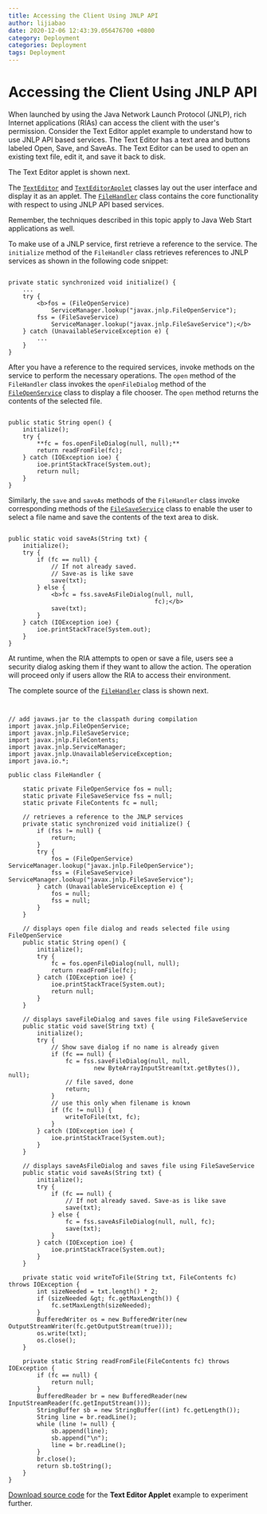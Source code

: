 ```yaml
---
title: Accessing the Client Using JNLP API
author: lijiabao
date: 2020-12-06 12:43:39.056476700 +0800
category: Deployment
categories: Deployment
tags: Deployment
---
```


# Accessing the Client Using JNLP API

When launched by using the Java Network Launch Protocol (JNLP), rich Internet applications (RIAs) can access the client with the user's permission. Consider the Text Editor applet example to understand how to use JNLP API based services. The Text Editor has a text area and buttons labeled Open, Save, and SaveAs. The Text Editor can be used to open an existing text file, edit it, and save it back to disk.

The Text Editor applet is shown next.

The 
[`TextEditor`](examples/applet_JNLP_API/src/TextEditor.java) and 
[`TextEditorApplet`](examples/applet_JNLP_API/src/TextEditor.java) classes lay out the user interface and display it as an applet. The 
[`FileHandler`](examples/applet_JNLP_API/src/FileHandler.java) class contains the core functionality with respect to using JNLP API based services.

Remember, the techniques described in this topic apply to Java Web Start applications as well.

To make use of a JNLP service, first retrieve a reference to the service. The `initialize` method of the `FileHandler` class retrieves references to JNLP services as shown in the following code snippet:

```

private static synchronized void initialize() {
    ...
    try {
        <b>fos = (FileOpenService)
            ServiceManager.lookup("javax.jnlp.FileOpenService");
        fss = (FileSaveService)
            ServiceManager.lookup("javax.jnlp.FileSaveService");</b>
    } catch (UnavailableServiceException e) {
        ...
    }
}

```

After you have a reference to the required services, invoke methods on the service to perform the necessary operations. The `open` method of the `FileHandler` class invokes the `openFileDialog` method of the 
[`FileOpenService`](https://docs.oracle.com/javase/8/docs/jre/api/javaws/jnlp/javax/jnlp/FileOpenService.html) class to display a file chooser. The `open` method returns the contents of the selected file.

```

public static String open() {
    initialize();
    try {
        **fc = fos.openFileDialog(null, null);**
        return readFromFile(fc);
    } catch (IOException ioe) {
        ioe.printStackTrace(System.out);
        return null;
    }
}

```

Similarly, the `save` and `saveAs` methods of the `FileHandler` class invoke corresponding methods of the 
[`FileSaveService`](https://docs.oracle.com/javase/8/docs/jre/api/javaws/jnlp/javax/jnlp/FileSaveService.html) class to enable the user to select a file name and save the contents of the text area to disk.

```

public static void saveAs(String txt) {
    initialize();
    try {
        if (fc == null) {
            // If not already saved.
            // Save-as is like save
            save(txt);
        } else {
            <b>fc = fss.saveAsFileDialog(null, null,
                                         fc);</b>
            save(txt);
        }
    } catch (IOException ioe) {
        ioe.printStackTrace(System.out);
    }
}

```

At runtime, when the RIA attempts to open or save a file, users see a security dialog asking them if they want to allow the action. The operation will proceed only if users allow the RIA to access their environment.

The complete source of the 
[`FileHandler`](examples/applet_JNLP_API/src/FileHandler.java) class is shown next.

```


// add javaws.jar to the classpath during compilation 
import javax.jnlp.FileOpenService;
import javax.jnlp.FileSaveService;
import javax.jnlp.FileContents;
import javax.jnlp.ServiceManager;
import javax.jnlp.UnavailableServiceException;
import java.io.*;

public class FileHandler {

    static private FileOpenService fos = null;
    static private FileSaveService fss = null;
    static private FileContents fc = null;

    // retrieves a reference to the JNLP services
    private static synchronized void initialize() {
        if (fss != null) {
            return;
        }
        try {
            fos = (FileOpenService) ServiceManager.lookup("javax.jnlp.FileOpenService");
            fss = (FileSaveService) ServiceManager.lookup("javax.jnlp.FileSaveService");
        } catch (UnavailableServiceException e) {
            fos = null;
            fss = null;
        }
    }

    // displays open file dialog and reads selected file using FileOpenService
    public static String open() {
        initialize();
        try {
            fc = fos.openFileDialog(null, null);
            return readFromFile(fc);
        } catch (IOException ioe) {
            ioe.printStackTrace(System.out);
            return null;
        }
    }

    // displays saveFileDialog and saves file using FileSaveService
    public static void save(String txt) {
        initialize();
        try {
            // Show save dialog if no name is already given
            if (fc == null) {
                fc = fss.saveFileDialog(null, null,
                        new ByteArrayInputStream(txt.getBytes()), null);
                // file saved, done
                return;
            }
            // use this only when filename is known
            if (fc != null) {
                writeToFile(txt, fc);
            }
        } catch (IOException ioe) {
            ioe.printStackTrace(System.out);
        }
    }

    // displays saveAsFileDialog and saves file using FileSaveService
    public static void saveAs(String txt) {
        initialize();
        try {
            if (fc == null) {
                // If not already saved. Save-as is like save
                save(txt);
            } else {
                fc = fss.saveAsFileDialog(null, null, fc);
                save(txt);
            }
        } catch (IOException ioe) {
            ioe.printStackTrace(System.out);
        }
    }

    private static void writeToFile(String txt, FileContents fc) throws IOException {
        int sizeNeeded = txt.length() * 2;
        if (sizeNeeded &gt; fc.getMaxLength()) {
            fc.setMaxLength(sizeNeeded);
        }
        BufferedWriter os = new BufferedWriter(new OutputStreamWriter(fc.getOutputStream(true)));
        os.write(txt);
        os.close();
    }

    private static String readFromFile(FileContents fc) throws IOException {
        if (fc == null) {
            return null;
        }
        BufferedReader br = new BufferedReader(new InputStreamReader(fc.getInputStream()));
        StringBuffer sb = new StringBuffer((int) fc.getLength());
        String line = br.readLine();
        while (line != null) {
            sb.append(line);
            sb.append("\n");
            line = br.readLine();
        }
        br.close();
        return sb.toString();
    }
}

```


[Download source code](examplesIndex.html#AppletJNLPAPI) for the **Text Editor Applet** example to experiment further.
